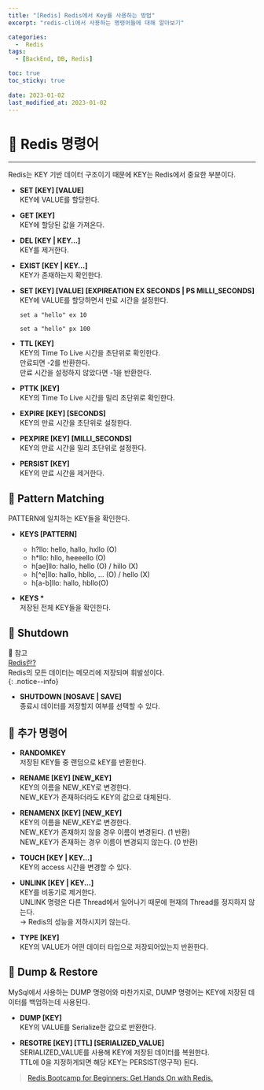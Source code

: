 ```yaml
---
title: "[Redis] Redis에서 Key를 사용하는 방법"
excerpt: "redis-cli에서 사용하는 명령어들에 대해 알아보기"

categories:
  -  Redis
tags:
  - [BackEnd, DB, Redis]

toc: true
toc_sticky: true
 
date: 2023-01-02
last_modified_at: 2023-01-02
---
```


# 🚀 Redis 명령어
---
Redis는 KEY 기반 데이터 구조이기 때문에 KEY는 Redis에서 중요한 부분이다.

- **SET [KEY] [VALUE]**  
  KEY에 VALUE를 할당한다.

- **GET [KEY]**  
  KEY에 할당된 값을 가져온다.

- **DEL [KEY | KEY...]**  
  KEY를 제거한다.

- **EXIST [KEY | KEY...]**  
  KEY가 존재하는지 확인한다.

- **SET [KEY] [VALUE] [EXPIREATION EX SECONDS | PS MILLI_SECONDS]**  
  KEY에 VALUE를 할당하면서 만료 시간을 설정한다.  
  ```
  set a "hello" ex 10
  ```
  ```
  set a "hello" px 100
  ```

- **TTL [KEY]**  
  KEY의 Time To Live 시간을 초단위로 확인한다.  
  만료되면 -2를 반환한다.  
  만료 시간을 설정하지 않았다면 -1을 반환한다.

- **PTTK [KEY]**  
  KEY의 Time To Live 시간을 밀리 초단위로 확인한다.

- **EXPIRE [KEY] [SECONDS]**  
  KEY의 만료 시간을 초단위로 설정한다.

- **PEXPIRE [KEY] [MILLI_SECONDS]**  
  KEY의 만료 시간을 밀리 초단위로 설정한다.

- **PERSIST [KEY]**  
  KEY의 만료 시간을 제거한다.

## 📝 Pattern Matching
PATTERN에 일치하는 KEY들을 확인한다.

- **KEYS [PATTERN]**
  - h?llo: hello, hallo, hxllo (O)
  - h*llo: hllo, heeeello (O)
  - h[ae]llo: hallo, hello (O) / hillo (X)
  - h[^e]llo: hallo, hbllo, ... (O) / hello (X)
  - h[a-b]llo: hallo, hbllo(O)

- **KEYS \***  
  저장된 전체 KEY들을 확인한다.

## 📝 Shutdown

🔗 참고  
[Redis란?](https://haenlee.github.io/redis/redis-01/#-redis%EB%9E%80)  
Redis의 모든 데이터는 메모리에 저장되며 휘발성이다.  
{: .notice--info}

- **SHUTDOWN [NOSAVE | SAVE]**  
  종료시 데이터를 저장할지 여부를 선택할 수 있다.

## 📝 추가 명령어
- **RANDOMKEY**  
  저장된 KEY들 중 랜덤으로 kEY를 반환한다.

- **RENAME [KEY] [NEW_KEY]**  
  KEY의 이름을 NEW_KEY로 변경한다.  
  NEW_KEY가 존재하더라도 KEY의 값으로 대체된다.

- **RENAMENX [KEY] [NEW_KEY]**  
  KEY의 이름을 NEW_KEY로 변경한다.  
  NEW_KEY가 존재하지 않을 경우 이름이 변경된다. (1 반환)  
  NEW_KEY가 존재하는 경우 이름이 변경되지 않는다. (0 반환)

- **TOUCH [KEY | KEY...]**  
  KEY의 access 시간을 변경할 수 있다.

- **UNLINK [KEY | KEY...]**  
  KEY를 비동기로 제거한다.  
  UNLINK 명령은 다른 Thread에서 일어나기 때문에 현재의 Thread를 정지하지 않는다.  
  → Redis의 성능을 저하시지키 않는다.

- **TYPE [KEY]**  
  KEY의 VALUE가 어떤 데이터 타입으로 저장되어있는지 반환한다.

## 📝 Dump & Restore
MySql에서 사용하는 DUMP 명령어와 마찬가지로, DUMP 명령어는 KEY에 저장된 데이터를 백업하는데 사용된다.  

- **DUMP [KEY]**  
  KEY의 VALUE를 Serialize한 값으로 반환한다.

- **RESOTRE [KEY] [TTL] [SERIALIZED_VALUE]**  
  SERIALIZED_VALUE를 사용해 KEY에 저장된 데이터를 복원한다.  
  TTL에 0을 지정하게되면 해당 KEY는 PERSIST(영구적) 된다.

> [Redis Bootcamp for Beginners: Get Hands On with Redis.](https://www.udemy.com/course/redis-bootcamp-for-beginners/)  